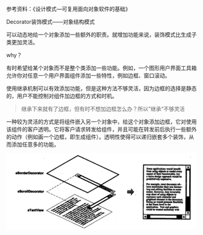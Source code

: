 参考资料：《设计模式—可复用面向对象软件的基础》

Decorator装饰模式——对象结构模式

可以动态地给一个对象添加一些额外的职责。就增加功能来说，装饰模式比生成子类更加灵活。

why？

有时希望给某个对象而不是整个类添加一些功能。例如，一个图形用户界面工具箱允许你对任意一个用户界面组件添加一些特性，例如边框、窗口滚动。

使用继承机制可以有效添加功能，但是这种方法不够灵活，因为边框的选择是静态的，用户不能控制对组件加边框的方式和时机。

> 继承下来就有了边框，但有时不想加边框怎么办？所以”继承“不够灵活

一种较为灵活的方式是将组件嵌入另一个对象中，给这个对象添加边框，它对使用该组件的客户透明。它将客户请求转发给组件，并且可能在转发前后执行一些额外的动作（例如画一个边框，即生成组件）。透明性使得可以递归嵌套多个装饰，从而添加任意多的功能。

![image-20220422215912681](https://raw.githubusercontent.com/Vio1ette/blog-img/main/image-20220422215912681.png)